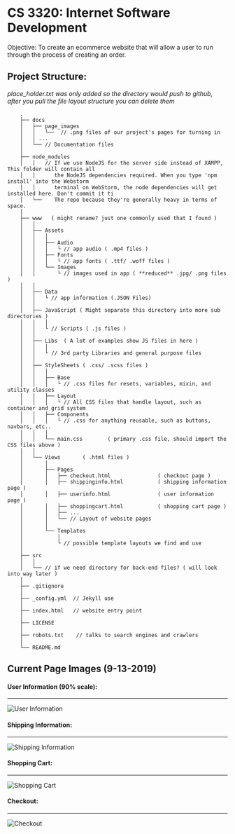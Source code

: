 # CS 3320: Internet Software Development
Objective: To create an ecommerce website that will allow a user to run through the process of creating an order.

## Project Structure: 
*place_holder.txt was only added so the directory would push to github,
after you pull the file layout structure you can delete them*
    
        .
        ├── docs 
        │   ├── page_images 
        │   │   └──  // .png files of our project's pages for turning in 
        │   │ ...
        │   └── // Documentation files
        │
        ├── node_modules
        │   │   // If we use NodeJS for the server side instead of XAMPP, This folder will contain all         
        │   │      the NodeJS dependencies required. When you type 'npm install' into the Webstorm   
        │   │      terminal on WebStorm, the node dependencies will get installed here. Don't commit it ti  
        │   └──    The repo because they're generally heavy in terms of space.     
        │   
        ├── www   ( might rename? just one commonly used that I found )
        │   │
        │   ├── Assets
        │   │   │
        │   │   ├── Audio
        │   │   │   └ // app audio ( .mp4 files )
        │   │   ├── Fonts     
        │   │   │   └ // app fonts ( .ttf/ .woff files )
        │   │   └── Images
        │   │       └ // images used in app ( **reduced** .jpg/ .png files )
        │   │   
        │   ├── Data  
        │   │   └ // app information (.JSON Files) 
        │   │
        │   ├── JavaScript ( Might separate this directory into more sub directories ) 
        │   │   │ 
        │   │   └ // Scripts ( .js files )
        │   │   
        │   ├── Libs  ( A lot of examples show JS files in here )
        │   │   │
        │   │   └ // 3rd party Libraries and general purpose files
        │   │
        │   ├── StyleSheets ( .css/ .scss files )
        │   │   │   
        │   │   ├── Base  
        │   │   │   └ // .css files for resets, variables, mixin, and utility classes      
        │   │   ├── Layout
        │   │   │   └ // All CSS files that handle layout, such as container and grid system
        │   │   ├── Components  
        │   │   │   └ // .css for anything reusable, such as buttons, navbars, etc..  
        │   │   │        
        │   │   └── main.css        ( primary .css file, should import the CSS files above )
        │   │     
        │   └── Views       ( .html files )
        │       │
        │       ├── Pages       
        │       │   ├── checkout.html               ( checkout page )
        │       │   ├── shippinginfo.html           ( shipping information page )
        │       │   ├── userinfo.html               ( user information page )
        │       │   ├── shoppingcart.html           ( shopping cart page )
        │       │   ├── ...
        │       │   └── // Layout of website pages
        │       │   
        │       └── Templates 
        │           │
        │           └ // possible template layouts we find and use 
        │
        ├── src
        │   │
        │   └── // if we need directory for back-end files? ( will look into way later )
        │
        ├── .gitignore
        │
        ├── _config.yml  // Jekyll use 
        │
        ├── index.html   // website entry point                
        │
        ├── LICENSE 
        │
        ├── robots.txt    // talks to search engines and crawlers
        │
        └── README.md
         
## Current Page Images (9-13-2019)
#### User Information (90% scale):
------
![User Information](https://github.com/georgeotj/InternetSoftwareDev3320/blob/master/docs/page_images/user_information_page.png) 
#### Shipping Information:
------
![Shipping Information](https://github.com/georgeotj/InternetSoftwareDev3320/blob/master/docs/page_images/shipping_information_page.png) 
#### Shopping Cart:
------
![Shopping Cart](https://github.com/georgeotj/InternetSoftwareDev3320/blob/master/docs/page_images/shopping_cart_page.png) 
#### Checkout:
------
![Checkout](https://github.com/georgeotj/InternetSoftwareDev3320/blob/master/docs/page_images/checkout_page.png) 


